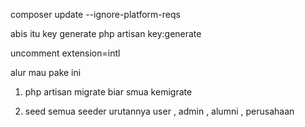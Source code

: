 composer update --ignore-platform-reqs 

abis itu key generate
php artisan key:generate

uncomment extension=intl


alur mau pake ini
1. php artisan migrate
biar smua kemigrate

2. seed semua seeder urutannya 
user , admin , alumni , perusahaan
